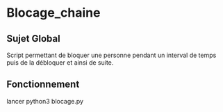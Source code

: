 Blocage_chaine
===

## Sujet Global

Script permettant de bloquer une personne pendant un interval de temps puis de la débloquer et ainsi de suite.

## Fonctionnement

lancer python3 blocage.py <username> <time>
